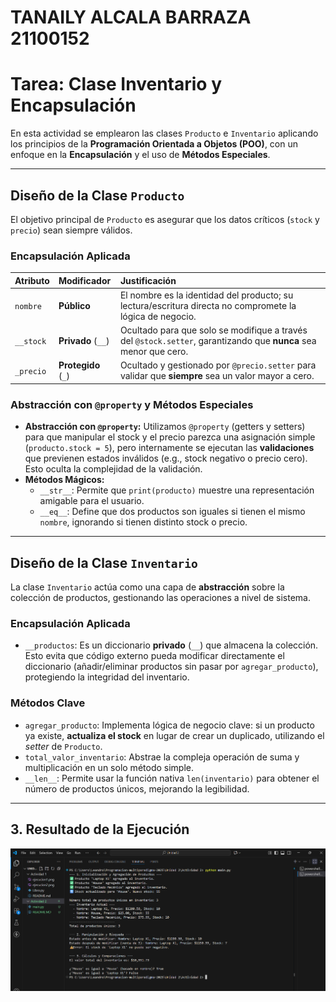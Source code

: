 # TANAILY ALCALA BARRAZA 21100152

# Tarea: Clase Inventario y Encapsulación

En esta actividad se emplearon las clases `Producto` e `Inventario` aplicando los principios de la **Programación Orientada a Objetos (POO)**, con un enfoque en la **Encapsulación** y el uso de **Métodos Especiales**.

---

## Diseño de la Clase `Producto`

El objetivo principal de `Producto` es asegurar que los datos críticos (`stock` y `precio`) sean siempre válidos.

### Encapsulación Aplicada

| Atributo | Modificador | Justificación |
| :--- | :--- | :--- |
| `nombre` | **Público** | El nombre es la identidad del producto; su lectura/escritura directa no compromete la lógica de negocio. |
| `__stock` | **Privado** (`__`) | Ocultado para que solo se modifique a través del `@stock.setter`, garantizando que **nunca** sea menor que cero. |
| `_precio` | **Protegido** (`_`) | Ocultado y gestionado por `@precio.setter` para validar que **siempre** sea un valor mayor a cero. |

### Abstracción con `@property` y Métodos Especiales

* **Abstracción con `@property`:** Utilizamos `@property` (getters y setters) para que manipular el stock y el precio parezca una asignación simple (`producto.stock = 5`), pero internamente se ejecutan las **validaciones** que previenen estados inválidos (e.g., stock negativo o precio cero). Esto oculta la complejidad de la validación.
* **Métodos Mágicos:**
    * `__str__`: Permite que `print(producto)` muestre una representación amigable para el usuario.
    * `__eq__`: Define que dos productos son iguales si tienen el mismo `nombre`, ignorando si tienen distinto stock o precio.

---

## Diseño de la Clase `Inventario`

La clase `Inventario` actúa como una capa de **abstracción** sobre la colección de productos, gestionando las operaciones a nivel de sistema.

### Encapsulación Aplicada

* `__productos`: Es un diccionario **privado** (`__`) que almacena la colección. Esto evita que código externo pueda modificar directamente el diccionario (añadir/eliminar productos sin pasar por `agregar_producto`), protegiendo la integridad del inventario.

### Métodos Clave

* `agregar_producto`: Implementa lógica de negocio clave: si un producto ya existe, **actualiza el stock** en lugar de crear un duplicado, utilizando el *setter* de `Producto`.
* `total_valor_inventario`: Abstrae la compleja operación de suma y multiplicación en un solo método simple.
* `__len__`: Permite usar la función nativa `len(inventario)` para obtener el número de productos únicos, mejorando la legibilidad.

---

## 3. Resultado de la Ejecución

![Salida final del programa](ejecucion.png)